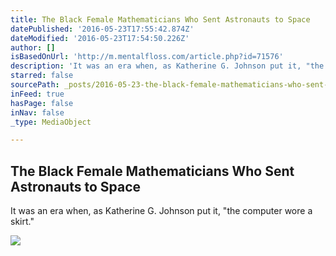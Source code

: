 ```yaml
---
title: The Black Female Mathematicians Who Sent Astronauts to Space
datePublished: '2016-05-23T17:55:42.874Z'
dateModified: '2016-05-23T17:54:50.226Z'
author: []
isBasedOnUrl: 'http://m.mentalfloss.com/article.php?id=71576'
description: 'It was an era when, as Katherine G. Johnson put it, "the computer wore a skirt."'
starred: false
sourcePath: _posts/2016-05-23-the-black-female-mathematicians-who-sent-astronauts-to-space.md
inFeed: true
hasPage: false
inNav: false
_type: MediaObject

---
```

<article style=""><h1>The Black Female Mathematicians Who Sent Astronauts to Space</h1><p>It was an era when, as Katherine G. Johnson put it, "the computer wore a skirt."</p><img src="http://images.mentalfloss.com/sites/default/files/humancompprim.jpg" /></article>